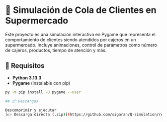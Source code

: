 # 🛒 Simulación de Cola de Clientes en Supermercado

Este proyecto es una simulación interactiva en Pygame que representa el comportamiento de clientes siendo atendidos por cajeros en un supermercado. Incluye animaciones, control de parámetros como número de cajeros, productos, tiempo de atención y más.

## 🚀 Requisitos

- **Python 3.13.3**
- **Pygame** (instalable con pip)

```bash
py -m pip install -U pygame --user

## 📦 Descargas

Descomprimir y ejecutar
[👉 Descarga directa (.zip)](https://github.com/sigaran/Q-simulation/releases/download/v1.0-beta/Q-Simulator.zip)
